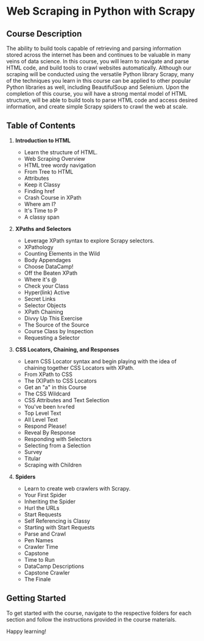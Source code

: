# Web Scraping in Python with Scrapy

## Course Description

The ability to build tools capable of retrieving and parsing information stored across the internet has been and continues to be valuable in many veins of data science. In this course, you will learn to navigate and parse HTML code, and build tools to crawl websites automatically. Although our scraping will be conducted using the versatile Python library Scrapy, many of the techniques you learn in this course can be applied to other popular Python libraries as well, including BeautifulSoup and Selenium. Upon the completion of this course, you will have a strong mental model of HTML structure, will be able to build tools to parse HTML code and access desired information, and create simple Scrapy spiders to crawl the web at scale.

## Table of Contents

1. **Introduction to HTML**
   - Learn the structure of HTML.
   - Web Scraping Overview
   - HTML tree wordy navigation
   - From Tree to HTML
   - Attributes
   - Keep it Classy
   - Finding href
   - Crash Course in XPath
   - Where am I?
   - It's Time to P
   - A classy span

2. **XPaths and Selectors**
   - Leverage XPath syntax to explore Scrapy selectors.
   - XPathology
   - Counting Elements in the Wild
   - Body Appendages
   - Choose DataCamp!
   - Off the Beaten XPath
   - Where it's @
   - Check your Class
   - Hyper(link) Active
   - Secret Links
   - Selector Objects
   - XPath Chaining
   - Divvy Up This Exercise
   - The Source of the Source
   - Course Class by Inspection
   - Requesting a Selector

3. **CSS Locators, Chaining, and Responses**
   - Learn CSS Locator syntax and begin playing with the idea of chaining together CSS Locators with XPath.
   - From XPath to CSS
   - The (X)Path to CSS Locators
   - Get an "a" in this Course
   - The CSS Wildcard
   - CSS Attributes and Text Selection
   - You've been `href`ed
   - Top Level Text
   - All Level Text
   - Respond Please!
   - Reveal By Response
   - Responding with Selectors
   - Selecting from a Selection
   - Survey
   - Titular
   - Scraping with Children

4. **Spiders**
   - Learn to create web crawlers with Scrapy.
   - Your First Spider
   - Inheriting the Spider
   - Hurl the URLs
   - Start Requests
   - Self Referencing is Classy
   - Starting with Start Requests
   - Parse and Crawl
   - Pen Names
   - Crawler Time
   - Capstone
   - Time to Run
   - DataCamp Descriptions
   - Capstone Crawler
   - The Finale

## Getting Started

To get started with the course, navigate to the respective folders for each section and follow the instructions provided in the course materials.

Happy learning!
